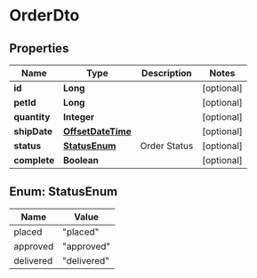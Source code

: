 
# OrderDto

## Properties

Name | Type | Description | Notes
------------ | ------------- | ------------- | -------------
**id** | **Long** |  |  [optional]
**petId** | **Long** |  |  [optional]
**quantity** | **Integer** |  |  [optional]
**shipDate** | [**OffsetDateTime**](OffsetDateTime.md) |  |  [optional]
**status** | [**StatusEnum**](#StatusEnum) | Order Status |  [optional]
**complete** | **Boolean** |  |  [optional]



## Enum: StatusEnum

Name | Value
---- | -----
placed | &quot;placed&quot;
approved | &quot;approved&quot;
delivered | &quot;delivered&quot;



